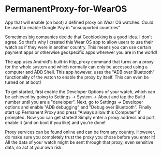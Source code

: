 # PermanentProxy-for-WearOS
App that will enable (on boot) a defined proxy on Wear OS watches. Could be used to enable Google Pay in "unsupported countries"

Sometimes big companies decide that Geoblocking is a good idea. I don't agree.
So that's why I created this Wear OS app to allow users to use their watch as if they were in another country. This means you can use certain payment apps or otherwise geospecific apps wherever you are in the world!

The app uses Android's built-in http_proxy command that turns on a proxy for the whole system and which normally can only be accessed using a computer and ADB Shell. This app however, uses the "ADB over Bluetooth" functionality of the watch to enable the proxy by itself. This can even be turned on at boot!

To get started, first enable the Developer Options of your watch, which can be achieved by going to Settings -> System -> About and tap the Build number until you are a "developer".
Next, go to Settings -> Developer options and enable "ADB debugging" and "Debug over Bluetooth".
Finally start up Permanent Proxy and press "Always allow this Computer" if prompted.
Now you can get started!
Simply enter a proxy address and port, enable it (and on boot if you like) and you're done!

Proxy services can be found online and can be from any country. However, do make sure you completely trust the proxy you chose before you enter it! All the data of your watch might be sent through that proxy, even sensitive data, so act at your own risk.
